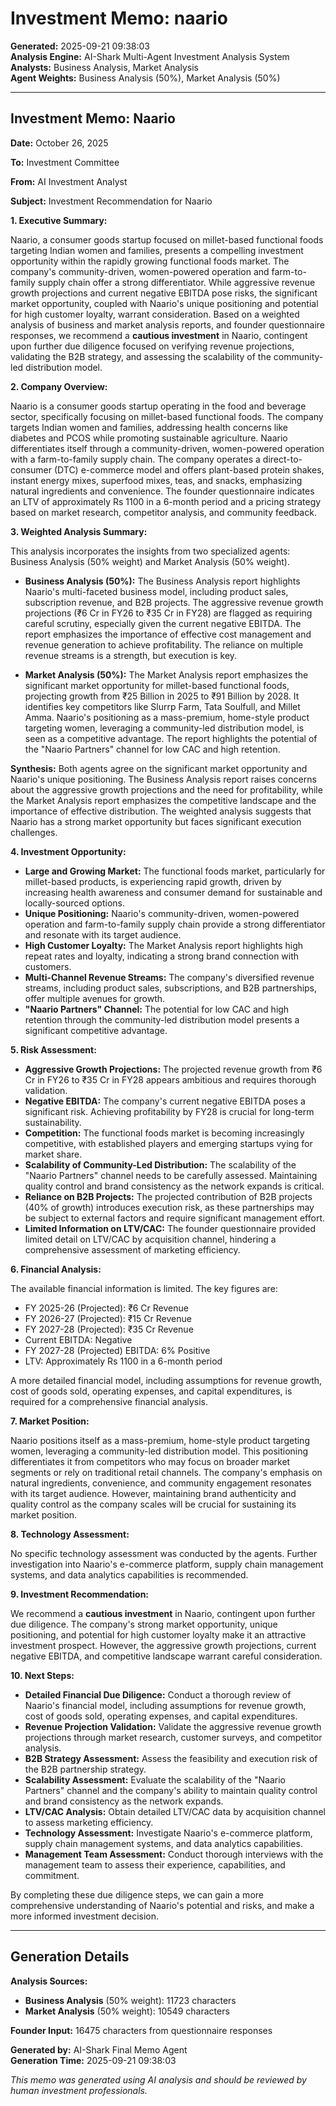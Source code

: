 # Investment Memo: naario

**Generated:** 2025-09-21 09:38:03  
**Analysis Engine:** AI-Shark Multi-Agent Investment Analysis System  
**Analysts:** Business Analysis, Market Analysis  
**Agent Weights:** Business Analysis (50%), Market Analysis (50%)

---

## Investment Memo: Naario

**Date:** October 26, 2025

**To:** Investment Committee

**From:** AI Investment Analyst

**Subject:** Investment Recommendation for Naario

**1. Executive Summary:**

Naario, a consumer goods startup focused on millet-based functional foods targeting Indian women and families, presents a compelling investment opportunity within the rapidly growing functional foods market. The company's community-driven, women-powered operation and farm-to-family supply chain offer a strong differentiator. While aggressive revenue growth projections and current negative EBITDA pose risks, the significant market opportunity, coupled with Naario's unique positioning and potential for high customer loyalty, warrant consideration. Based on a weighted analysis of business and market analysis reports, and founder questionnaire responses, we recommend a **cautious investment** in Naario, contingent upon further due diligence focused on verifying revenue projections, validating the B2B strategy, and assessing the scalability of the community-led distribution model.

**2. Company Overview:**

Naario is a consumer goods startup operating in the food and beverage sector, specifically focusing on millet-based functional foods. The company targets Indian women and families, addressing health concerns like diabetes and PCOS while promoting sustainable agriculture. Naario differentiates itself through a community-driven, women-powered operation with a farm-to-family supply chain. The company operates a direct-to-consumer (DTC) e-commerce model and offers plant-based protein shakes, instant energy mixes, superfood mixes, teas, and snacks, emphasizing natural ingredients and convenience. The founder questionnaire indicates an LTV of approximately Rs 1100 in a 6-month period and a pricing strategy based on market research, competitor analysis, and community feedback.

**3. Weighted Analysis Summary:**

This analysis incorporates the insights from two specialized agents: Business Analysis (50% weight) and Market Analysis (50% weight).

*   **Business Analysis (50%):** The Business Analysis report highlights Naario's multi-faceted business model, including product sales, subscription revenue, and B2B projects. The aggressive revenue growth projections (₹6 Cr in FY26 to ₹35 Cr in FY28) are flagged as requiring careful scrutiny, especially given the current negative EBITDA. The report emphasizes the importance of effective cost management and revenue generation to achieve profitability. The reliance on multiple revenue streams is a strength, but execution is key.

*   **Market Analysis (50%):** The Market Analysis report emphasizes the significant market opportunity for millet-based functional foods, projecting growth from ₹25 Billion in 2025 to ₹91 Billion by 2028. It identifies key competitors like Slurrp Farm, Tata Soulfull, and Millet Amma. Naario's positioning as a mass-premium, home-style product targeting women, leveraging a community-led distribution model, is seen as a competitive advantage. The report highlights the potential of the "Naario Partners" channel for low CAC and high retention.

**Synthesis:** Both agents agree on the significant market opportunity and Naario's unique positioning. The Business Analysis report raises concerns about the aggressive growth projections and the need for profitability, while the Market Analysis report emphasizes the competitive landscape and the importance of effective distribution. The weighted analysis suggests that Naario has a strong market opportunity but faces significant execution challenges.

**4. Investment Opportunity:**

*   **Large and Growing Market:** The functional foods market, particularly for millet-based products, is experiencing rapid growth, driven by increasing health awareness and consumer demand for sustainable and locally-sourced options.
*   **Unique Positioning:** Naario's community-driven, women-powered operation and farm-to-family supply chain provide a strong differentiator and resonate with its target audience.
*   **High Customer Loyalty:** The Market Analysis report highlights high repeat rates and loyalty, indicating a strong brand connection with customers.
*   **Multi-Channel Revenue Streams:** The company's diversified revenue streams, including product sales, subscriptions, and B2B partnerships, offer multiple avenues for growth.
*   **"Naario Partners" Channel:** The potential for low CAC and high retention through the community-led distribution model presents a significant competitive advantage.

**5. Risk Assessment:**

*   **Aggressive Growth Projections:** The projected revenue growth from ₹6 Cr in FY26 to ₹35 Cr in FY28 appears ambitious and requires thorough validation.
*   **Negative EBITDA:** The company's current negative EBITDA poses a significant risk. Achieving profitability by FY28 is crucial for long-term sustainability.
*   **Competition:** The functional foods market is becoming increasingly competitive, with established players and emerging startups vying for market share.
*   **Scalability of Community-Led Distribution:** The scalability of the "Naario Partners" channel needs to be carefully assessed. Maintaining quality control and brand consistency as the network expands is critical.
*   **Reliance on B2B Projects:** The projected contribution of B2B projects (40% of growth) introduces execution risk, as these partnerships may be subject to external factors and require significant management effort.
*   **Limited Information on LTV/CAC:** The founder questionnaire provided limited detail on LTV/CAC by acquisition channel, hindering a comprehensive assessment of marketing efficiency.

**6. Financial Analysis:**

The available financial information is limited. The key figures are:

*   FY 2025-26 (Projected): ₹6 Cr Revenue
*   FY 2026-27 (Projected): ₹15 Cr Revenue
*   FY 2027-28 (Projected): ₹35 Cr Revenue
*   Current EBITDA: Negative
*   FY 2027-28 (Projected) EBITDA: 6% Positive
*   LTV: Approximately Rs 1100 in a 6-month period

A more detailed financial model, including assumptions for revenue growth, cost of goods sold, operating expenses, and capital expenditures, is required for a comprehensive financial analysis.

**7. Market Position:**

Naario positions itself as a mass-premium, home-style product targeting women, leveraging a community-led distribution model. This positioning differentiates it from competitors who may focus on broader market segments or rely on traditional retail channels. The company's emphasis on natural ingredients, convenience, and community engagement resonates with its target audience. However, maintaining brand authenticity and quality control as the company scales will be crucial for sustaining its market position.

**8. Technology Assessment:**

No specific technology assessment was conducted by the agents. Further investigation into Naario's e-commerce platform, supply chain management systems, and data analytics capabilities is recommended.

**9. Investment Recommendation:**

We recommend a **cautious investment** in Naario, contingent upon further due diligence. The company's strong market opportunity, unique positioning, and potential for high customer loyalty make it an attractive investment prospect. However, the aggressive growth projections, current negative EBITDA, and competitive landscape warrant careful consideration.

**10. Next Steps:**

*   **Detailed Financial Due Diligence:** Conduct a thorough review of Naario's financial model, including assumptions for revenue growth, cost of goods sold, operating expenses, and capital expenditures.
*   **Revenue Projection Validation:** Validate the aggressive revenue growth projections through market research, customer surveys, and competitor analysis.
*   **B2B Strategy Assessment:** Assess the feasibility and execution risk of the B2B partnership strategy.
*   **Scalability Assessment:** Evaluate the scalability of the "Naario Partners" channel and the company's ability to maintain quality control and brand consistency as the network expands.
*   **LTV/CAC Analysis:** Obtain detailed LTV/CAC data by acquisition channel to assess marketing efficiency.
*   **Technology Assessment:** Investigate Naario's e-commerce platform, supply chain management systems, and data analytics capabilities.
*   **Management Team Assessment:** Conduct thorough interviews with the management team to assess their experience, capabilities, and commitment.

By completing these due diligence steps, we can gain a more comprehensive understanding of Naario's potential and risks, and make a more informed investment decision.

---

## Generation Details

**Analysis Sources:**
- **Business Analysis** (50% weight): 11723 characters
- **Market Analysis** (50% weight): 10549 characters

**Founder Input:** 16475 characters from questionnaire responses

**Generated by:** AI-Shark Final Memo Agent  
**Generation Time:** 2025-09-21 09:38:03

*This memo was generated using AI analysis and should be reviewed by human investment professionals.*
